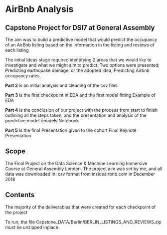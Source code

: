 # AirBnb Analysis
## Capstone Project for DSI7 at General Assembly

The aim was to build a predictive model that would predict the occupancy of an AirBnb listing based on the information in the listing and reviews of each listing


The initial Ideas stage required identifying 2 areas that we would like to investigate and what we might aim to predict. Two options were presented; Predicting earthquake damage, or the adopted idea, Predicting Airbnb occupancy rates.

**Part 2** is an initial analysis and cleaning of the csv files

**Part 3** is the first checkpoint in EDA and the first model fitting
Example of EDA

**Part 4** is the conclusion of our project with the process from start to finish outlining all the steps taken, and the presentation and analysis of the predictive model /models Notebook

**Part 5** Is the final Presentation given to the cohort Final Keynote Presentation

## Scope
The Final Project on the Data Science & Machine Learning Immersive Course at General Assembly London. The project aim was set by me, and all data was downloaded in .csv format from insideairbnb.com in December 2018

## Contents
The majority of the deliverables that were created for each checkpoint of the project

To run, the file Capstone_DATA/Berlin/BERLIN_LISTINGS_AND_REVIEWS.zip must be unzipped inplace.

